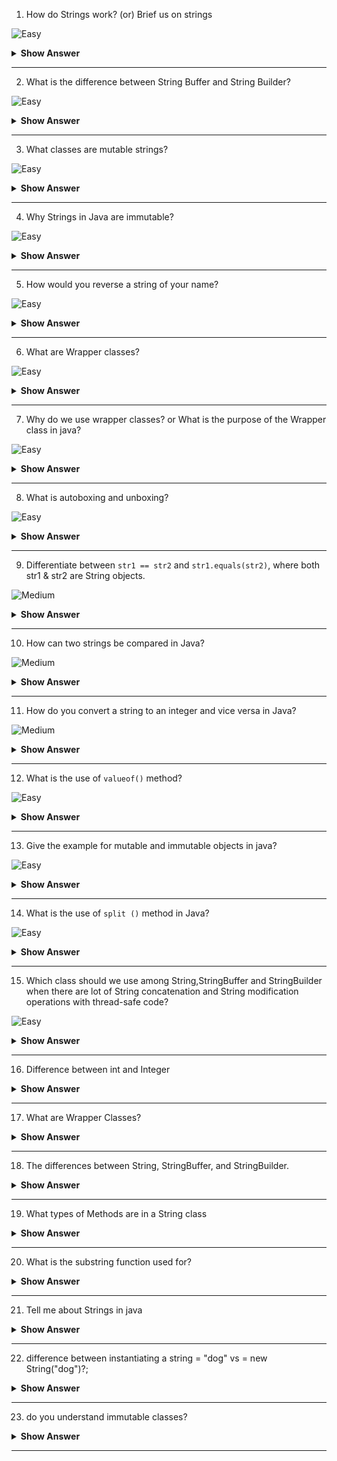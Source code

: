 1. How do Strings work? (or) Brief us on strings

![Easy](https://github.com/revaturelabs/interviewquestions/blob/dev/ComplexityTags/simple%20(2).svg)

<details>
  <summary> <b>Show Answer</b></summary>
  
<blockquote>
 
 String is a sequence of characters. String objects are immutable which means a constant and cannot be changed once created. Also, it stored in a special memory area inside heap known as string constant pool.
 
 String objects can be created as a literal or using new operators.

- **String name1 = “Java”;** 
  - The above statement creates a string object and places it in a string pool if it is not already present in the string pool and a reference is assigned to name1.

- **String name2 = new String(“newJava”);**
  - The above statement creates a string object in heap memory and checks whether it is present in the string pool or not. If the ‘newJava’ is not present in the string pool, then it will place this string in the string pool else it will skip it. In this case, two objects are created that is one in heap memory and the other in the string pool.

</blockquote>
</details>

--- 

2. What is the difference between String Buffer and String Builder?

![Easy](https://github.com/revaturelabs/interviewquestions/blob/dev/ComplexityTags/simple%20(2).svg)

<details>
  <summary> <b>Show Answer</b></summary>
  
<blockquote>
 
 |                                                              StringBuffer                                                             |                                                            StringBuilder                                                           |
|:-------------------------------------------------------------------------------------------------------------------------------------:|:----------------------------------------------------------------------------------------------------------------------------------:|
|       StringBuffer is synchronized i.e., thread safe. It means two threads can't call the methods of StringBuffer simultaneously.      | StringBuilder is non-synchronized i.e., not thread safe. It means two threads can call the methods of StringBuilder simultaneously. |
| Faster than String class due to mutability but slower than StringBuilder class as it allows multiple threads simultaneous operations. |              Fastest among all as it allows mutability and does not allow multiple threads operating at the same time.             |
|                                           Syntax: StringBuffer var = new StringBuffer(str);                                           |                                         Syntax: StringBuilder var = new StringBuilder(str);                                        |


</blockquote>
</details>

--- 

3. What classes are mutable strings? 

![Easy](https://github.com/revaturelabs/interviewquestions/blob/dev/ComplexityTags/simple%20(2).svg)

<details>
  <summary> <b>Show Answer</b></summary>
  
<blockquote>
 
 StringBuilder and StringBuffer 

</blockquote>
</details>

--- 

4. Why Strings in Java are immutable?

![Easy](https://github.com/revaturelabs/interviewquestions/blob/dev/ComplexityTags/simple%20(2).svg)

<details>
  <summary> <b>Show Answer</b></summary>
  
<blockquote>
 
 In the String constant pool, a String object is likely to have one or many references. If several references point to the same String without even knowing it, it would be bad if one of the references modified that String value. That's why String objects are immutable.

</blockquote>
</details>

--- 

5. How would you reverse a string of your name?

![Easy](https://github.com/revaturelabs/interviewquestions/blob/dev/ComplexityTags/simple%20(2).svg)

<details>
  <summary> <b>Show Answer</b></summary>
  
<blockquote>

StringBuilder or StringBuffer class has an in-build method reverse() to reverse the characters in the string. 

```java
public static void main(String[] args) {		
		
		Scanner sc = new Scanner(System.in);
		String str = sc.next();
		
		StringBuilder sb = new StringBuilder(str);
		sb.reverse();
		
		System.out.println(sb);
}
```
 
</blockquote>
</details>

--- 

6. What are Wrapper classes?

![Easy](https://github.com/revaturelabs/interviewquestions/blob/dev/ComplexityTags/simple%20(2).svg)

<details>
  <summary> <b>Show Answer</b></summary>
  
<blockquote>
 
A Wrapper class is a class whose object wraps or contains primitive data types. Each of the 8 primitive types has corresponding wrapper classes.

| Primitive Type | Wrapper Class |
|----------------|---------------|
| byte           | Byte          |
| boolean        | Boolean       |
| char           | Character     |
| double         | Double        |
| float          | Float         |
| int            | Integer       |
| long           | Long          |
| short          | Short         |

</blockquote>
</details>

--- 

7. Why do we use wrapper classes? or What is the purpose of the Wrapper class in java?

![Easy](https://github.com/revaturelabs/interviewquestions/blob/dev/ComplexityTags/simple%20(2).svg)

<details>
  <summary> <b>Show Answer</b></summary>
  
<blockquote>
 
 - Java need wrapper classes to be a pure Object-Oriented Programming language, so Java needs everything to look like an object.
 - Classes in Collection framework & java.util package, such as ArrayList and Vector, store only objects (reference types) and not primitive types
 - Wrapper classes has lot of utility methods, it really helpful and easier.

 
</blockquote>
</details>

--- 
8. What is autoboxing and unboxing?

![Easy](https://github.com/revaturelabs/interviewquestions/blob/dev/ComplexityTags/simple%20(2).svg)

<details>
  <summary> <b>Show Answer</b></summary>
  
<blockquote>
 
The process of converting a primitive value into an object of the corresponding wrapper class is called autoboxing.

The process of converting an object of a wrapper type to its corresponding primitive value is called as unboxing.

</blockquote>
</details>

--- 

9. Differentiate between `str1 == str2` and `str1.equals(str2)`, where both str1 & str2 are String objects.

![Medium](https://github.com/revaturelabs/interviewquestions/blob/dev/ComplexityTags/Medium%20(2).svg)

<details><summary><b> Show Answer </b></summary>

<blockquote>

- In Java both the `equals()` method and the `==` operator compares the objects.

- The `==` operator can be used for comparing references (addresses) and the `.equals()` method can be used to compare the content.
`==` checks if the objects point to the same memory location, whereas `.equals()` compares the values of the objects.

  </blockquote>

</details>

---

10. How can two strings be compared in Java?

![Medium](https://github.com/revaturelabs/interviewquestions/blob/dev/ComplexityTags/Medium%20(2).svg)

<details><summary><b> Show Answer </b></summary>

<blockquote>

- `String Equals Method`: Compares this string to the specified object. The result is true if and only if the argument is not null and is a String object that represents the same sequence of characters as this object.
Syntax: `public boolean equals(Object anObject)` 
e.g., `str1.equals(str2)`

- `String Equals Ignore Case`: Two strings are compared without taking the case of the strings (lower or upper) into account.
Syntax: `public boolean equalsIgnoreCase(String anotherString)`
e.g., `str1.equalsIgnoreCase(str2);`

- `Objects Equals Method`: This is the `Objects` class method which returns true if the arguments are equal to each other and false otherwise. Consequently, if both arguments are null, true is returned and if exactly one argument is null, false is returned. Otherwise, equality is determined by using the equals method of the first argument.
Syntax: `public static boolean java.util.Objects.equals(Object a, Object b)`
e.g., `Objects.equals(str1, str2);`

- `String Compare To Method`: Compares two strings lexicographically based on the Unicode value of each character sequence represented by the String object being compared lexicographically to the character sequence represented by the argument string. The result is a negative integer if this String object lexicographically precedes the argument string. The result is a positive integer if this String object lexicographically follows the argument string. The result is zero if the strings are equal; compare To returns 0 exactly when the equals(Object) method would return true.
Syntax: `public int compareTo(String anotherString)`
e.g., `str1.compareTo(str2);`

Note: == operator is avoided, since it checks for reference equality, i.e. if the strings point to the same object or not.

</blockquote>
</details>

---

11. How do you convert a string to an integer and vice versa in Java?

![Medium](https://github.com/revaturelabs/interviewquestions/blob/dev/ComplexityTags/Medium%20(2).svg)

<details><summary><b> Show Answer </b></summary>

<blockquote>

Integer class in the Java lang package provides different methods for converting strings to integers and vice versa. The `parseInt()` method allows you to convert a String into an integer and the `toString()` method allows you to convert an Integer into a String. 

 </blockquote>

</details>

---

12. What is the use of `valueof()` method?

![Easy](https://github.com/revaturelabs/interviewquestions/blob/dev/ComplexityTags/simple%20(2).svg)

<details><summary><b> Show Answer </b></summary>

<blockquote>

- It converts the value of an argument into the relevant Number Object. The argument can be any numeric primitive data type or String.

- However, if there is a radix mentioned in the argument, the respective data is converted into the base of the radix first and then converted to an Integer object.

 </blockquote>

</details>

---

13. Give the example for mutable and immutable objects in java?

![Easy](https://github.com/revaturelabs/interviewquestions/blob/dev/ComplexityTags/simple%20(2).svg)

<details><summary><b> Show Answer </b></summary>

<blockquote>

- Mutable objects value can be changed. StringBuilder and StringBuffer are the examples of the mutable objects.

- mmutable objects value cannot be changed once created. String is an immutable class in java.

 </blockquote>

</details>

---

14. What is the use of `split ()` method in Java?

![Easy](https://github.com/revaturelabs/interviewquestions/blob/dev/ComplexityTags/simple%20(2).svg)

<details><summary><b> Show Answer </b></summary>

<blockquote>

The method `split(String regex)` to split the String into String array based on the provided regular expression

 </blockquote>

</details>

---

15. Which class should we use among String,StringBuffer and StringBuilder when there are lot of String concatenation and String modification operations with thread-safe code?

 ![Easy](https://github.com/revaturelabs/interviewquestions/blob/dev/ComplexityTags/simple%20(2).svg)

<details><summary><b> Show Answer </b></summary>

<blockquote>

**StringBuffer**

Reason:

- If we use String , with every modification and concatenation operation, a new String is formed as String is immutable. It will lead to the memory allocation issues.
- StringBuilder cannot be used as it is not synchronized, i.e., thread-safe.

 </blockquote>

</details>

</details>

---
16. Difference between int and Integer   

<details><summary><b> Show Answer</b></summary>

<blockquote>

In Java, int and Integer are both used to represent integer values, but there are some key differences between them.

- int is a primitive data type, while Integer is a wrapper class that provides a way to use int values in object-oriented contexts. This means that int values are stored as simple binary values, while Integer objects are stored as instances with attributes and behaviors.

- int is a value type, while Integer is a reference type. This means that int values are passed by value, while Integer objects are passed by reference.

- int has a default value of 0, while Integer has a default value of null.

- int has a fixed range of values (-2,147,483,648 to 2,147,483,647), while Integer has a larger range of values (from -2^31 to 2^31-1) due to its ability to handle null values.

- int values can be used directly in arithmetic operations, while Integer objects need to be converted to int values using the intValue() method before they can be used in arithmetic operations.

Overall, int is generally preferred for basic arithmetic operations and where memory usage and performance are a concern, while Integer is more useful in situations where an object-oriented approach is needed, such as when dealing with collections or passing values between methods that require objects.

</blockquote>

</details>

---
17. What are Wrapper Classes?  

<details><summary><b> Show Answer</b></summary>

<blockquote>

Wrapper classes are the classes that allow primitive data types to be treated as objects. There is a wrapper class for each primitive data type, and they provide utility methods for converting between primitive data types and objects, as well as for performing various other operations on the data. Wrapper classes are useful in situations where an object is required, but only a primitive data type is available. Some examples of wrapper classes are `Boolean`, `Byte`,`Character`, `Short`, `Integer`,`Long`, `Float`, and `Double`.

</blockquote>

</details>

---
18. The differences between String, StringBuffer, and StringBuilder. 

<details><summary><b> Show Answer</b></summary>

<blockquote>

Strings, StringBuilder, and StringBuffer are classes in Java used to manipulate character sequences and the main differences between them are Strings are immutable, while StringBuilder and StringBuffer are mutable. StringBuffer and StringBuilder both provide the same functionality to the use with differences like StringBuffer is thread-safe, while StringBuilder is not thread-safe. The performance of StringBuilder is high as compared to StringBuffer. Strings create a new object in memory every time they are modified, while StringBuilder and StringBuffer use a single buffer.

</blockquote>

</details>

---

19. What types of Methods are in a String class 

<details><summary><b> Show Answer</b></summary>

<blockquote>

The String class in Java has several built-in methods that allow you to manipulate and work with strings. Some of the most commonly used methods include:

- length(): This method returns the length of a string.

- charAt(int index): This method returns the character at the specified index in the string.

- substring(int beginIndex): This method returns a new string that is a substring of the original string, starting from the specified index.

- substring(int beginIndex, int endIndex): This method returns a new string that is a substring of the original string, starting from the specified begin index and ending at the specified end index.

- indexOf(char c): This method returns the index of the first occurrence of the specified character in the string.

- indexOf(String str): This method returns the index of the first occurrence of the specified substring in the string.

- lastIndexOf(char c): This method returns the index of the last occurrence of the specified character in the string.

- lastIndexOf(String str): This method returns the index of the last occurrence of the specified substring in the string.

- toUpperCase(): This method returns a new string with all characters in uppercase.

- toLowerCase(): This method returns a new string with all characters in lowercase.

- equals(Object obj): This method compares the string to the specified object and returns true if they are equal.

- equalsIgnoreCase(String str): This method compares the string to the specified string, ignoring case differences.

- startsWith(String prefix): This method returns true if the string starts with the specified prefix.

- endsWith(String suffix): This method returns true if the string ends with the specified suffix.

- replace(char oldChar, char newChar): This method returns a new string with all occurrences of the specified old character replaced with the specified new character.

- replaceAll(String regex, String replacement): This method returns a new string with all occurrences of the specified regular expression replaced with the specified replacement string.

</blockquote>

</details>

---
20. What is the substring function used for?

<details><summary><b> Show Answer</b></summary>

<blockquote>

The substring() function in Java is a method of the String class that is used to extract a part of a string. It returns a new string that is a substring of the original string. The substring() method takes two parameters: the starting index and the ending index of the substring.

The syntax of the substring() method is as follows:
```java
String substring(int startIndex)
String substring(int startIndex, int endIndex)
```
The first form of the method returns the substring starting from the given index to the end of the string.

The second form of the method returns the substring starting from the given start index up to, but not including, the specified end index.

For example, the following code snippet extracts a substring from a given string:
```java
String str = "Hello World";
String substr1 = str.substring(6); // Returns "World"
String substr2 = str.substring(0, 5); // Returns "Hello"
```
Note that the index starts at 0, so the first character in the string has an index of 0.

</blockquote>

</details>

---
21. Tell me about Strings in java

<details><summary><b> Show Answer</b></summary>

<blockquote>

In Java, a String is an object that represents a sequence of characters. It is one of the most commonly used classes in Java and is part of the java.lang package, which is automatically imported into every Java program.

Strings in Java are immutable, which means that once a string is created, its value cannot be changed. This property is enforced by the final keyword, which is used to declare the internal character array of the String class.

The String class provides a wide range of methods that allow you to manipulate and extract information from strings. Some of the most commonly used methods include:

- length(): returns the number of characters in the string
- charAt(int index): returns the character at the specified index
- substring(int beginIndex, int endIndex): returns a substring of the original string from the beginIndex to the endIndex
- indexOf(String str): returns the index of the first occurrence of the specified string
- toUpperCase(): returns a new string with all characters in uppercase
- toLowerCase(): returns a new string with all characters in lowercase
- equals(Object obj): compares the current string to the specified object for equality
- compareTo(String str): compares the current string to the specified string lexicographically
Strings can be concatenated using the + operator or the concat() method. For example:
```java
String str1 = "Hello";
String str2 = "world";
String str3 = str1 + " " + str2; // "Hello world"
String str4 = str1.concat(" ").concat(str2); // "Hello world"
```
Java also provides a shorthand for creating String objects using string literals. For example:
```java
String str = "Hello world";
```
This creates a new String object with the value "Hello world".
</blockquote>

</details>

---
22. difference between instantiating a string = "dog" vs = new String("dog")?;

<details><summary><b> Show Answer</b></summary>

<blockquote>

In Java, there are two ways to create a string:

Using string literal - "dog"
Using the new keyword - new String("dog")
When a string is created using a string literal, Java creates a string object and adds it to the string pool. When a new string object is created using the new keyword, Java creates a new object on the heap memory, even if a string with the same value already exists in the string pool.

Here are some of the differences between these two ways of creating a string:

Performance: String literals are faster and more efficient as they use the string pool. String objects created using the new keyword are slower as they create a new object every time.

Object references: When a string literal is used, only one object reference is created, and all the variables with the same string literal point to the same object. When the new keyword is used, a new object reference is created every time.

String pool: String literals are added to the string pool, which is a special memory area reserved for storing strings. Strings created using the new keyword are not added to the string pool.

In general, it is recommended to use string literals instead of creating new string objects using the new keyword, as string literals are more efficient and easier to use. However, in certain situations, such as when comparing strings using the == operator, it is recommended to use the new keyword to create new string objects.
</blockquote>

</details>

---
23. do you understand immutable classes?

<details><summary><b> Show Answer</b></summary>

<blockquote>

In Java, immutable classes are classes whose instances cannot be modified once they are created. This means that the values of the instance variables of an immutable class cannot be changed after the object is created.

Immutable classes are typically used to represent values that do not change over time, such as dates, times, and other types of data. By making these classes immutable, Java provides a level of safety and predictability in the code, as developers can be sure that the objects they are working with will not change unexpectedly.

Examples of immutable classes in Java include String, Integer, and LocalDate. These classes are all final, which means they cannot be subclassed and their methods cannot be overridden, further ensuring their immutability.

</blockquote>

</details>

---
